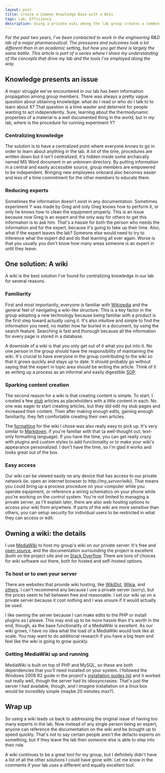 ```yaml
---
layout: post
title: Create a Common Knowledge Base with a Wiki
tags: Lab, Efficiency
description: Using a private wiki among the lab group creates a common knowledge base. It lessens the importance and risk of individual members becoming experts, and allows teammates to quickly create content in a tone and style specific for the group to digest.
---
```


*For the past two years, I've been contracted to work in the engineering R&amp;D lab of a major pharmaceutical. The pressures and outcomes look a lot different than in an academic setting, but how you get there is largely the same battle. This article is part of a series where I share my understanding of the concepts that drive my lab and the tools I've employed along the way.*

## Knowledge presents an issue

A major struggle we've encountered in our lab has been information propagation among group members. There was always a pretty vague question about obtaining knowledge: what do I read or who do I talk to to learn about X? That question is a time waster and deterrent for people wanting to act independently. Sure, learning about the thermodynamic properties of a material is a well documented thing in the world, but in *my* lab, where is the procedure for running experiment Y?

### Centralizing knowledge

The solution is to have a centralized point where everyone knows to go in order to learn about anything in the lab. A lot of the time, procedures are written down but it isn't centralized; it's hidden inside some archaically named MS Word document in an unknown directory. By putting information in a central and easily accessible source, group members are empowered to be independent. Bringing new employees onboard also becomes easier and less of a time commitment for the other members to educate them.

### Reducing experts

Sometimes the information doesn't exist in any documentation. Sometimes experiment Y was made by Greg and only Greg knows how to perform it, or only he knows how to clean the equipment properly. This is an issue because now Greg is an expert and the only way for others to get this information is to ask him. That's a hassle for both the person who needs the information and for the expert, because it's going to take up their time. Also, what if the expert leaves the lab? Someone else would need to try to inference what the expert did and do that learning all over again. Worse is that you usually you don't know how many areas someone is an expert in until they leave.

## One solution: A wiki

A wiki is the best solution I've found for centralizing knowledge in our lab for several reasons.

### Familiarity

First and most importantly, everyone is familiar with [Wikipedia][] and the general feel of navigating a wiki-like structure. This is a key factor in the group adopting a new technology because being familiar with a product is the first step toward actually using it. It's also intuitive and simple to find the information you need, no matter how far buried in a document, by using the search feature. Searching is fast and thorough because all the information for every page is stored in a database.

A downside of a wiki is that you only get out of it what you put into it. No one person in the group should have the responsibility of maintaining the wiki. It's crucial to have everyone in the group contributing to the wiki so that it grows quickly and stays up to date. It should probably go without saying that the expert in topic area should be writing the article.
 Think of it as writing up a process as an informal and easily digestible [SOP][].

### Sparking content creation

The second reason for a wiki is that creating content is simple. To start, I created a few [stub][] articles as placeholders with a little content in each. No one was eager to start creating articles, but they did edit my stub pages and increased their content. Then after making enough edits, gaining enough familiarity, they felt comfortable creating their own articles.

The [formatting][MediaWiki - Formatting] for the wiki I chose was also really easy to pick up. It's very similar to [Markdown][], if you're familiar with that (a well-thought out, text-only formatting language). If you have the time, you can get really crazy with plugins and custom styles to add functionality or to make your wiki's appearance personalized. I don't have the time, so I'm glad it works and looks great out of the box.

### Easy access

Our wiki can be viewed easily on any device that has access to our private network (ie. open an internet browser to *http://my_server/wiki*). That means you could bring up a process procedure on your computer while you operate equipment, or reference a wiring schematics on your phone while you're working on the control system. You're not limited to managing a private server, as I'll explain later, there are also web hosting options to access your wiki from anywhere. If parts of the wiki are more sensitive than others, you can setup security for individual users to be restricted in what they can access or edit.

## Owning a wiki: the details

I use [MediaWiki][] to host my group's wiki on our private server. It's free and [open source][MediaWiki - Repository], and the documentation surrounding the project is excellent (both on the project site and on [Stack Overflow][Stack Overflow - MediaWiki]. There are tons of choices for wiki software out there, both for hosted and self-hosted options.

### To host or to own your server

There are websites that provide wiki hosting, like [WikiDot][], [Wikia][], and [others][Wiki Hosting List]. I can't recommend any because I use a private server (sorry), but the prices seem to fall between free and reasonable. I set our wiki up on a private server because it cost nothing and I was unsure if it would actually be used.

I like owning the server because I can make edits to the PHP or install plugins as I please. This may end up to be more hassle than it's worth in the end, though, as the base functionality of a MediaWiki is excellent. As our wiki grows, I have no idea what the load of a MediaWiki would look like at scale. You may want to do additional research if you have a big team and feel like the wiki is going to grow quickly.

### Getting MediaWiki up and running

MediaWiki is built on top of PHP and MySQL, so these are both dependencies that you'll need installed on your system. I followed the Windows 2008 R2 guide in the project's [installation guides list][MediaWiki - Installation] and it worked out really well, though the server had its idiosyncrasies. That's just the server I had available, though, and I imagine installation on a linux box would be incredibly simple (maybe 20 minutes max?).

## Wrap up

So using a wiki leads us back to addressing the original issue of having too many experts in the lab. Now instead of any single person being an expert, anyone can reference the documentation on the wiki and be brought up to speed quickly. That's not to say certain people aren't the defacto experts on something, but if they leave the lab then someone else is able to step into their role.

A wiki continues to be a great tool for my group, but I definitely didn't have a list of all the other solutions I could have gone with. Let me know in the comments if your lab uses a different and equally excellent tool.


[MediaWiki]: https://www.mediawiki.org/ "MediaWiki"
[Markdown]: http://daringfireball.net/projects/markdown/ "Markdown"
[MediaWiki - Formatting]: http://www.mediawiki.org/wiki/Help:Formatting "MediaWiki - Formatting"
[MediaWiki - Installation]: http://www.mediawiki.org/wiki/Manual:Installation_guide "MediaWiki - Installation"
[MediaWiki - Repository]: https://git.wikimedia.org/tree/?r=mediawiki/core.git "MediaWiki - Repository"
[SOP]: http://en.wikipedia.org/wiki/Standard_operating_procedure "Standard operating procedure"
[stub]: http://en.wikipedia.org/wiki/Wikipedia:Stub "Stubs"
[Stack Overflow - MediaWiki]: http://stackoverflow.com/search?q=mediawiki "Stack Overflow - MediaWiki"
[WikiDot]: http://www.wikidot.com/ "WikiDot"
[Wikia]: http://www.wikia.com/Wikia "Wikia"
[Wikipedia]: https://www.wikipedia.org/ "Wikipedia"
[Wiki Hosting List]: http://en.wikipedia.org/wiki/Comparison_of_wiki_hosting_services "Wiki Hosting List"

<!-- Working outline
- Intro - need for a common knowledge base
- - Too many experts
- - Onboard time of new group members
- Why a wiki is the right choice
- 1. Familiarity with wikis from Wikipedia
- 2. Simple content creation
- 2. - simple editing
- 2. - uploading pictures
- 3. Access it anywhere on the private network
- - Have a program with a help section? Link to sections of wiki pages
- How to wiki
- Conclusion
-->
